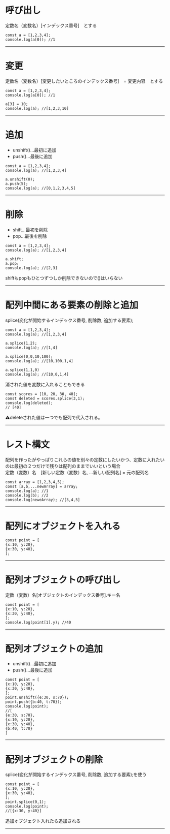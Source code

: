 # 呼び出し
定数名（変数名）[インデックス番号]　とする
~~~
const a = [1,2,3,4];
console.log(a[0]); //1
~~~
***

# 変更
定数名（変数名）[変更したいところのインデックス番号]　= 変更内容　とする
~~~
const a = [1,2,3,4];
console.log(a[0]); //1

a[3] = 10;
console.log(a); //[1,2,3,10]
~~~
***

# 追加
- unshift()...最初に追加
- push()...最後に追加
~~~
const a = [1,2,3,4];
console.log(a); //[1,2,3,4]

a.unshift(0);
a.push(5);
console.log(a); //[0,1,2,3,4,5]
~~~
***

# 削除
- shift...最初を削除
- pop...最後を削除
~~~
const a = [1,2,3,4];
console.log(a); //[1,2,3,4]

a.shift;
a.pop;
console.log(a); //[2,3]
~~~
shiftもpopもひとつずつしか削除できないので()はいらない
***

# 配列中間にある要素の削除と追加
splice(変化が開始するインデックス番号, 削除数, 追加する要素);
~~~
const a = [1,2,3,4];
console.log(a); //[1,2,3,4]

a.splice(1,2);
console.log(a); //[1,4]

a.splice(0,0,10,100);
console.log(a); //[10,100,1,4]

a.splice(1,1,0)
console.log(a); //[10,0,1,4]
~~~
消された値を変数に入れることもできる
~~~
const scores = [10, 20, 30, 40];
const deleted = scores.splice(3,1);
console.log(deleted);
// [40]
~~~
⚠️deleteされた値は一つでも配列で代入される。
***

# レスト構文
配列を作ったがやっぱりこれらの値を別々の定数にしたいかつ、定数に入れたいのは最初の２つだけで残りは配列のままでいいという場合    
定数（変数）名　[新しい定数（変数）名, ...新しい配列名] = 元の配列名
~~~
const array = [1,2,3,4,5];
const [a,b,...newArray] = array;
console.log(a); //1
console.log(b); //2
console.log(neweArray); //[3,4,5]
~~~
***

# 配列にオブジェクトを入れる
~~~
const point = [
{x:10, y:20},
{x:30, y:40},
];
~~~
***

# 配列オブジェクトの呼び出し
定数（変数）名[オブジェクトのインデックス番号].キー名
~~~
const point = [
{x:10, y:20},
{x:30, y:40},
];
console.log(point[1].y); //40
~~~
***

# 配列オブジェクトの追加
- unshift()...最初に追加
- push()...最後に追加
~~~
const point = [
{x:10, y:20},
{x:30, y:40},
];
point.unshift({e:30, s:70});
point.push({b:40, t:70});
console.log(point);
//[
{e:30, s:70},
{x:10, y:20},
{x:30, y:40},
{b:40, t:70}
]
~~~
***

# 配列オブジェクトの削除
splice(変化が開始するインデックス番号, 削除数, 追加する要素);を使う
~~~
const point = [
{x:10, y:20},
{x:30, y:40},
];
point.splice(0,1);
console.log(point);
//[{x:30, y:40}]
~~~
追加オブジェクト入れたら追加される
***
